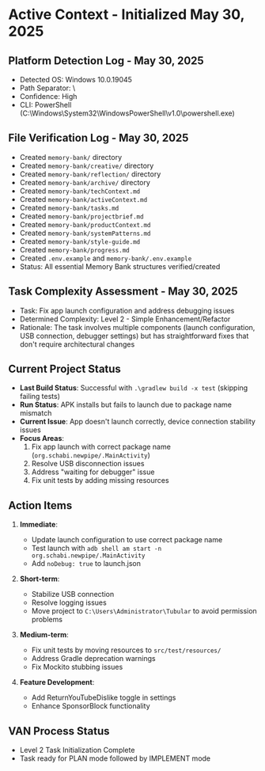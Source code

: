 # Active Context - Initialized May 30, 2025

## Platform Detection Log - May 30, 2025
- Detected OS: Windows 10.0.19045
- Path Separator: \
- Confidence: High
- CLI: PowerShell (C:\Windows\System32\WindowsPowerShell\v1.0\powershell.exe)

## File Verification Log - May 30, 2025
- Created `memory-bank/` directory
- Created `memory-bank/creative/` directory
- Created `memory-bank/reflection/` directory
- Created `memory-bank/archive/` directory
- Created `memory-bank/techContext.md`
- Created `memory-bank/activeContext.md`
- Created `memory-bank/tasks.md`
- Created `memory-bank/projectbrief.md`
- Created `memory-bank/productContext.md`
- Created `memory-bank/systemPatterns.md`
- Created `memory-bank/style-guide.md`
- Created `memory-bank/progress.md`
- Created `.env.example` and `memory-bank/.env.example`
- Status: All essential Memory Bank structures verified/created

## Task Complexity Assessment - May 30, 2025
- Task: Fix app launch configuration and address debugging issues
- Determined Complexity: Level 2 - Simple Enhancement/Refactor
- Rationale: The task involves multiple components (launch configuration, USB connection, debugger settings) but has straightforward fixes that don't require architectural changes

## Current Project Status
- **Last Build Status**: Successful with `.\gradlew build -x test` (skipping failing tests)
- **Run Status**: APK installs but fails to launch due to package name mismatch
- **Current Issue**: App doesn't launch correctly, device connection stability issues
- **Focus Areas**: 
  1. Fix app launch with correct package name (`org.schabi.newpipe/.MainActivity`)
  2. Resolve USB disconnection issues
  3. Address "waiting for debugger" issue
  4. Fix unit tests by adding missing resources
  
## Action Items
1. **Immediate**: 
   - Update launch configuration to use correct package name
   - Test launch with `adb shell am start -n org.schabi.newpipe/.MainActivity`
   - Add `noDebug: true` to launch.json

2. **Short-term**:
   - Stabilize USB connection
   - Resolve logging issues
   - Move project to `C:\Users\Administrator\Tubular` to avoid permission problems

3. **Medium-term**:
   - Fix unit tests by moving resources to `src/test/resources/`
   - Address Gradle deprecation warnings
   - Fix Mockito stubbing issues

4. **Feature Development**:
   - Add ReturnYouTubeDislike toggle in settings
   - Enhance SponsorBlock functionality

## VAN Process Status
- Level 2 Task Initialization Complete
- Task ready for PLAN mode followed by IMPLEMENT mode 
